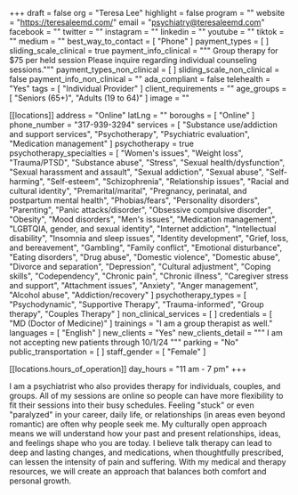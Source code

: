 +++
draft = false
org = "Teresa Lee"
highlight = false
program = ""
website = "https://teresaleemd.com/"
email = "psychiatry@teresaleemd.com"
facebook = ""
twitter = ""
instagram = ""
linkedin = ""
youtube = ""
tiktok = ""
medium = ""
best_way_to_contact = [ "Phone" ]
payment_types = [ ]
sliding_scale_clinical = true
payment_info_clinical = """
Group therapy for $75 per held session
Please inquire regarding individual counseling sessions."""
payment_types_non_clinical = [ ]
sliding_scale_non_clinical = false
payment_info_non_clinical = ""
ada_compliant = false
telehealth = "Yes"
tags = [ "Individual Provider" ]
client_requirements = ""
age_groups = [ "Seniors (65+)", "Adults (19 to 64)" ]
image = ""

[[locations]]
address = "Online"
latLng = ""
boroughs = [ "Online" ]
phone_number = "317-939-3294"
services = [
  "Substance use/addiction and support services",
  "Psychotherapy",
  "Psychiatric evaluation",
  "Medication management"
]
psychotherapy = true
psychotherapy_specialties = [
  "Women's issues",
  "Weight loss",
  "Trauma/PTSD",
  "Substance abuse",
  "Stress",
  "Sexual health/dysfunction",
  "Sexual harassment and assault",
  "Sexual addiction",
  "Sexual abuse",
  "Self-harming",
  "Self-esteem",
  "Schizophrenia",
  "Relationship issues",
  "Racial and cultural identity",
  "Premarital/marital",
  "Pregnancy, perinatal, and postpartum mental health",
  "Phobias/fears",
  "Personality disorders",
  "Parenting",
  "Panic attacks/disorder",
  "Obsessive compulsive disorder",
  "Obesity",
  "Mood disorders",
  "Men's issues",
  "Medication management",
  "LGBTQIA, gender, and sexual identity",
  "Internet addiction",
  "Intellectual disability",
  "Insomnia and sleep issues",
  "Identity development",
  "Grief, loss, and bereavement",
  "Gambling",
  "Family conflict",
  "Emotional disturbance",
  "Eating disorders",
  "Drug abuse",
  "Domestic violence",
  "Domestic abuse",
  "Divorce and separation",
  "Depression",
  "Cultural adjustment",
  "Coping skills",
  "Codependency",
  "Chronic pain",
  "Chronic illness",
  "Caregiver stress and support",
  "Attachment issues",
  "Anxiety",
  "Anger management",
  "Alcohol abuse",
  "Addiction/recovery"
]
psychotherapy_types = [
  "Psychodynamic",
  "Supportive Therapy",
  "Trauma-informed",
  "Group therapy",
  "Couples Therapy"
]
non_clinical_services = [ ]
credentials = [ "MD (Doctor of Medicine)" ]
trainings = "I am a group therapist as well."
languages = [ "English" ]
new_clients = "Yes"
new_clients_detail = """
I am not accepting new patients through 10/1/24
"""
parking = "No"
public_transportation = [ ]
staff_gender = [ "Female" ]

  [[locations.hours_of_operation]]
  day_hours = "11 am - 7 pm"
+++

I am a psychiatrist who also provides therapy for individuals, couples, and groups. All of my sessions are online so people can have more flexibility to fit their sessions into their busy schedules. Feeling "stuck" or even "paralyzed" in your career, daily life, or relationships (in areas even beyond romantic) are often why people seek me. My culturally open approach means we will understand how your past and present relationships, ideas, and feelings shape who you are today. I believe talk therapy can lead to deep and lasting changes, and medications, when thoughtfully prescribed, can lessen the intensity of pain and suffering. With my medical and therapy resources, we will create an approach that balances both comfort and personal growth.
